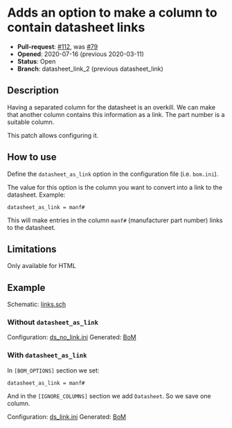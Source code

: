 # Adds an option to make a column to contain datasheet links

- **Pull-request**: [#112](https://github.com/SchrodingersGat/KiBoM/pull/112), was [#79](https://github.com/SchrodingersGat/KiBoM/pull/79)
- **Opened**: 2020-07-16 (previous 2020-03-11)
- **Status**: Open
- **Branch**: datasheet_link_2 (previous datasheet_link)

## Description

Having a separated column for the datasheet is an overkill. We can make that another column contains this information as a link. The part number is a suitable column.

This patch allows configuring it.

## How to use

Define the `datasheet_as_link` option in the configuration file (i.e. `bom.ini`).

The value for this option is the column you want to convert into a link to the datasheet. Example:

```
datasheet_as_link = manf#
```

This will make entries in the column `manf#` (manufacturer part number) links to the datasheet.

## Limitations

Only available for HTML

## Example

Schematic: [links.sch](../../tests/input_samples/links.sch)

### Without `datasheet_as_link`

Configuration: [ds_no_link.ini](examples/ds_no_link.ini)
Generated: [BoM](examples/ds_no_link.html)

### With `datasheet_as_link`

In `[BOM_OPTIONS]` section we set:

```
datasheet_as_link = manf#
```

And in the `[IGNORE_COLUMNS]` section we add `Datasheet`. So we save one column.

Configuration: [ds_link.ini]( examples/ds_link.ini)
Generated: [BoM](examples/ds_link.html)

